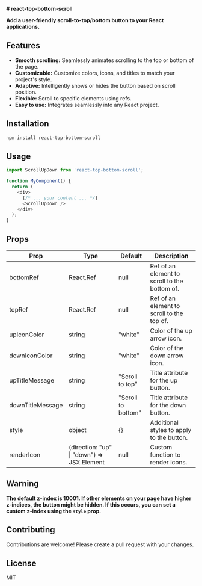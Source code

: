  **# react-top-bottom-scroll**

**Add a user-friendly scroll-to-top/bottom button to your React applications.**

## Features

- **Smooth scrolling:** Seamlessly animates scrolling to the top or bottom of the page.
- **Customizable:** Customize colors, icons, and titles to match your project's style.
- **Adaptive:** Intelligently shows or hides the button based on scroll position.
- **Flexible:** Scroll to specific elements using refs.
- **Easy to use:** Integrates seamlessly into any React project.

## Installation

```bash
npm install react-top-bottom-scroll
```

## Usage

```javascript
import ScrollUpDown from 'react-top-bottom-scroll';

function MyComponent() {
  return (
    <div>
      {/* ... your content ... */}
      <ScrollUpDown />
    </div>
  );
}
```

## Props

| Prop             | Type       | Default      | Description                                       |
|-------------------|------------|--------------|---------------------------------------------------|
| bottomRef         | React.Ref  | null         | Ref of an element to scroll to the bottom of.       |
| topRef            | React.Ref  | null         | Ref of an element to scroll to the top of.         |
| upIconColor       | string     | "white"      | Color of the up arrow icon.                       |
| downIconColor     | string     | "white"      | Color of the down arrow icon.                      |
| upTitleMessage    | string     | "Scroll to top" | Title attribute for the up button.                  |
| downTitleMessage  | string     | "Scroll to bottom" | Title attribute for the down button.               |
| style             | object     | {}           | Additional styles to apply to the button.          |
| renderIcon        | (direction: "up" \| "down") => JSX.Element | null       | Custom function to render icons.                   |

## Warning

**The default z-index is 10001. If other elements on your page have higher z-indices, the button might be hidden. If this occurs, you can set a custom z-index using the `style` prop.**

## Contributing

Contributions are welcome! Please create a pull request with your changes.

## License

MIT
